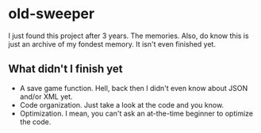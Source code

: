 # old-sweeper
I just found this project after 3 years. The memories. Also, do know this is just an archive of my fondest memory. It isn't even finished yet. 
## What didn't I finish yet
- A save game function. Hell, back then I didn't even know about JSON and/or XML yet.
- Code organization. Just take a look at the code and you know.
- Optimization. I mean, you can't ask an at-the-time beginner to optimize the code.
